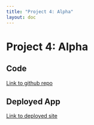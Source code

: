 ```yaml
---
title: "Project 4: Alpha"
layout: doc
---
```


# Project 4: Alpha
## Code

[Link to github repo](https://github.com/dismint/outfinity)

## Deployed App

[Link to deployed site](https://outfinity-dismints-projects.vercel.app/)
